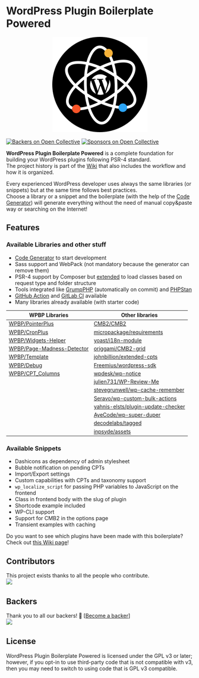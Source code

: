 # WordPress Plugin Boilerplate Powered

<p align="center">
  <img src="https://raw.githubusercontent.com/WPBP/boilerplate-assets/master/icon-256x256.png" alt="Logo">
</p>

[![Backers on Open Collective](https://opencollective.com/WordPress-Plugin-Boilerplate-Powered/backers/badge.svg)](#backers)
[![Sponsors on Open Collective](https://opencollective.com/WordPress-Plugin-Boilerplate-Powered/sponsors/badge.svg)](#sponsors)

**WordPress Plugin Boilerplate Powered** is a complete foundation for building your WordPress plugins following PSR-4 standard.  
The project history is part of the [Wiki](https://wpbp.github.io/wiki.html) that also includes the workflow and how it is organized.

Every experienced WordPress developer uses always the same libraries (or snippets) but at the same time follows best practices.  
Choose a library or a snippet and the boilerplate (with the help of the [Code Generator](https://wpbp.github.io/#generator))
will generate everything without the need of manual copy&paste way or searching on the Internet!

## Features

### Available Libraries and other stuff

* [Code Generator](https://github.com/WPBP/generator) to start development
* Sass support and WebPack (not mandatory because the generator can remove them)
* PSR-4 support by Composer but [extended](https://github.com/WPBP/WordPress-Plugin-Boilerplate-Powered/blob/master/plugin-name/engine/class-initialize.php)
  to load classes based on request type and folder structure
* Tools integrated like [GrumpPHP](https://github.com/phpro/grumphp) (automatically on commit)
  and [PHPStan](https://github.com/phpstan/phpstan/)
* [GitHub Action](https://github.com/WPBP/WordPress-Plugin-Boilerplate-Powered/blob/master/.github/workflows/integrate.yml) and [GitLab CI](https://gist.github.com/Mte90/abbb816e9755f189ad52272e71b7c959) available
* Many libraries already available (with starter code)

| WPBP Libraries  | Other libraries |
| --------------- | --------------- |
| [WPBP/PointerPlus](https://github.com/WPBP/PointerPlus) | [CMB2/CMB2](https://github.com/CMB2/CMB2) |
| [WPBP/CronPlus](https://github.com/WPBP/CronPlus) | [micropackage/requirements](https://github.com/micropackage/requirements) |
| [WPBP/Widgets-Helper](https://github.com/WPBP/Widgets-Helper)  | [yoast/i18n-module](https://github.com/yoast/i18n-module) |
| [WPBP/Page-Madness-Detector](https://github.com/WPBP/Page-Madness-Detector)  | [origgami/CMB2-grid](https://github.com/origgami/cmb2-grid) |
| [WPBP/Template](https://github.com/WPBP/Template)  | [johnbillion/extended-cpts](https://github.com/johnbillion/extended-cpts/) |
| [WPBP/Debug](https://github.com/WPBP/Debug)  | [Freemius/wordpress-sdk](https://github.com/Freemius/wordpress-sdk) |
| [WPBP/CPT_Columns](https://github.com/WPBP/CPT_Columns)  | [wpdesk/wp-notice](https://gitlab.com/wpdesk/wp-notice/-/tree/master) |
|                 | [julien731/WP-Review-Me](https://github.com/julien731/WP-Review-Me) |
|                 | [stevegrunwell/wp-cache-remember](https://github.com/stevegrunwell/wp-cache-remember) |
|                 | [Seravo/wp-custom-bulk-actions](https://github.com/Seravo/wp-custom-bulk-actions) |
|                 | [yahnis-elsts/plugin-update-checker](https://github.com/YahnisElsts/plugin-update-checker/) |
|                 | [AyeCode/wp-super-duper](https://github.com/AyeCode/wp-super-duper) |
|                 | [decodelabs/tagged](https://github.com/decodelabs/tagged) |
|                 | [inpsyde/assets](https://github.com/inpsyde/assets) |

### Available Snippets

* Dashicons as dependency of admin stylesheet
* Bubble notification on pending CPTs
* Import/Export settings
* Custom capabilities with CPTs and taxonomy support
* `wp_localize_script` for passing PHP variables to JavaScript on the frontend
* Class in frontend body with the slug of plugin
* Shortcode example included
* WP-CLI support
* Support for CMB2 in the options page
* Transient examples with caching

Do you want to see which plugins have been made with this boilerplate?
Check out [this Wiki page](https://github.com/WPBP/WordPress-Plugin-Boilerplate-Powered/wiki/Plugins-made-with-this-Boilerplate)!  

## Contributors

This project exists thanks to all the people who contribute.  
<a href="https://github.com/WPBP/WordPress-Plugin-Boilerplate-Powered/graphs/contributors"><img src="https://opencollective.com/WordPress-Plugin-Boilerplate-Powered/contributors.svg?width=890"></a>

## Backers

Thank you to all our backers! 🙏
[[Become a backer](https://opencollective.com/WordPress-Plugin-Boilerplate-Powered#backer)]
<br>
<a href="https://opencollective.com/WordPress-Plugin-Boilerplate-Powered#backers" target="_blank"><img src="https://opencollective.com/WordPress-Plugin-Boilerplate-Powered/backers.svg?width=890"></a>

## License

WordPress Plugin Boilerplate Powered is licensed under the GPL v3 or later;
however, if you opt-in to use third-party code that is not compatible with v3,
then you may need to switch to using code that is GPL v3 compatible.
